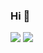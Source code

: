 ### Hi 👋

<!--
**happy-nut/happy-nut** is a ✨ _special_ ✨ repository because its `README.md` (this file) appears on your GitHub profile.

Here are some ideas to get you started:

- 🔭 I’m currently working on ...
- 🌱 I’m currently learning ...
- 👯 I’m looking to collaborate on ...
- 🤔 I’m looking for help with ...
- 💬 Ask me about ...
- 📫 How to reach me: ...
- 😄 Pronouns: ...
- ⚡ Fun fact: ...
-->

 <img src="https://github-readme-stats.vercel.app/api?username=happy-nut&show_icons=true&theme=dracula" /> <img src="https://github-readme-stats.vercel.app/api/top-langs/?username=happy-nut&layout=compact&theme=dracula" />
